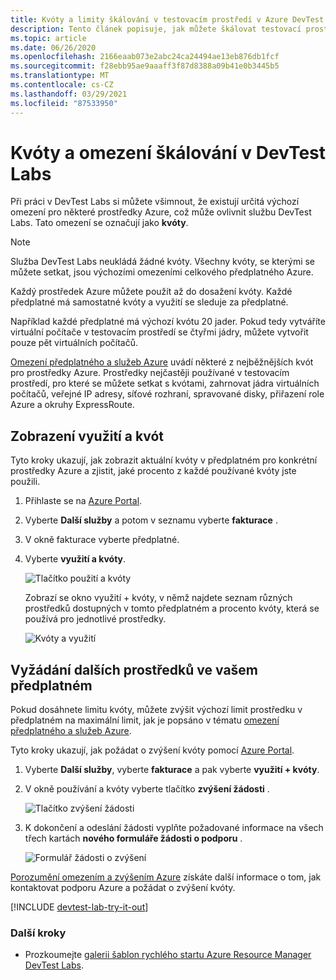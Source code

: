 ```yaml
---
title: Kvóty a limity škálování v testovacím prostředí v Azure DevTest Labs | Microsoft Docs
description: Tento článek popisuje, jak můžete škálovat testovací prostředí v Azure DevTest Labs. Zobrazení kvót a omezení využití a vyžádání zvýšení.
ms.topic: article
ms.date: 06/26/2020
ms.openlocfilehash: 2166eaab073e2abc24ca24494ae13eb876db1fcf
ms.sourcegitcommit: f28ebb95ae9aaaff3f87d8388a09b41e0b3445b5
ms.translationtype: MT
ms.contentlocale: cs-CZ
ms.lasthandoff: 03/29/2021
ms.locfileid: "87533950"
---
```

# <a name="scale-quotas-and-limits-in-devtest-labs"></a>Kvóty a omezení škálování v DevTest Labs
Při práci v DevTest Labs si můžete všimnout, že existují určitá výchozí omezení pro některé prostředky Azure, což může ovlivnit službu DevTest Labs. Tato omezení se označují jako **kvóty**.

> [!NOTE]
> Služba DevTest Labs neukládá žádné kvóty. Všechny kvóty, se kterými se můžete setkat, jsou výchozími omezeními celkového předplatného Azure.

Každý prostředek Azure můžete použít až do dosažení kvóty. Každé předplatné má samostatné kvóty a využití se sleduje za předplatné.

Například každé předplatné má výchozí kvótu 20 jader. Pokud tedy vytváříte virtuální počítače v testovacím prostředí se čtyřmi jádry, můžete vytvořit pouze pět virtuálních počítačů.

[Omezení předplatného a služeb Azure](../azure-resource-manager/management/azure-subscription-service-limits.md) uvádí některé z nejběžnějších kvót pro prostředky Azure. Prostředky nejčastěji používané v testovacím prostředí, pro které se můžete setkat s kvótami, zahrnovat jádra virtuálních počítačů, veřejné IP adresy, síťové rozhraní, spravované disky, přiřazení role Azure a okruhy ExpressRoute.

## <a name="view-your-usage-and-quotas"></a>Zobrazení využití a kvót
Tyto kroky ukazují, jak zobrazit aktuální kvóty v předplatném pro konkrétní prostředky Azure a zjistit, jaké procento z každé používané kvóty jste použili.

1. Přihlaste se na [Azure Portal](https://go.microsoft.com/fwlink/p/?LinkID=525040).
1. Vyberte **Další služby** a potom v seznamu vyberte **fakturace** .
1. V okně fakturace vyberte předplatné.
4. Vyberte **využití a kvóty**.

   ![Tlačítko použití a kvóty](./media/devtest-lab-scale-lab/devtestlab-usage-and-quotas-new.png)

   Zobrazí se okno využití + kvóty, v němž najdete seznam různých prostředků dostupných v tomto předplatném a procento kvóty, která se používá pro jednotlivé prostředky.

   ![Kvóty a využití](./media/devtest-lab-scale-lab/devtestlab-view-quotas-new.png)

## <a name="requesting-more-resources-in-your-subscription"></a>Vyžádání dalších prostředků ve vašem předplatném
Pokud dosáhnete limitu kvóty, můžete zvýšit výchozí limit prostředku v předplatném na maximální limit, jak je popsáno v tématu [omezení předplatného a služeb Azure](../azure-resource-manager/management/azure-subscription-service-limits.md).

Tyto kroky ukazují, jak požádat o zvýšení kvóty pomocí [Azure Portal](https://go.microsoft.com/fwlink/p/?LinkID=525040).

1. Vyberte **Další služby**, vyberte **fakturace** a pak vyberte **využití + kvóty**.
1. V okně používání a kvóty vyberte tlačítko **zvýšení žádosti** .

   ![Tlačítko zvýšení žádosti](./media/devtest-lab-scale-lab/devtestlab-request-increase-new.png)

1. K dokončení a odeslání žádosti vyplňte požadované informace na všech třech kartách **nového formuláře žádosti o podporu** .

   ![Formulář žádosti o zvýšení](./media/devtest-lab-scale-lab/devtestlab-support-form-new.png)

[Porozumění omezením a zvýšením Azure](https://azure.microsoft.com/blog/azure-limits-quotas-increase-requests/) získáte další informace o tom, jak kontaktovat podporu Azure a požádat o zvýšení kvóty.



[!INCLUDE [devtest-lab-try-it-out](../../includes/devtest-lab-try-it-out.md)]

### <a name="next-steps"></a>Další kroky
* Prozkoumejte [galerii šablon rychlého startu Azure Resource Manager DevTest Labs](https://github.com/Azure/azure-devtestlab/tree/master/samples/DevTestLabs/QuickStartTemplates).
